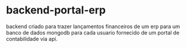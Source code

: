 # backend-portal-erp
backend criado para trazer lançamentos financeiros de um erp para um banco de dados mongodb para cada usuario fornecido de um portal de contabilidade via api.
